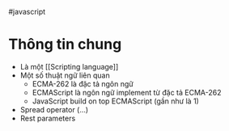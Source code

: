 #javascript  
# Thông tin chung
- Là một [[Scripting language]]
- Một số thuật ngữ liên quan
	- ECMA-262 là đặc tả ngôn ngữ
	- ECMAScript là ngôn ngữ implement từ đặc tả ECMA-262
	- JavaScript build on top ECMAScript (gần như là 1)
- Spread operator (...)
- Rest parameters